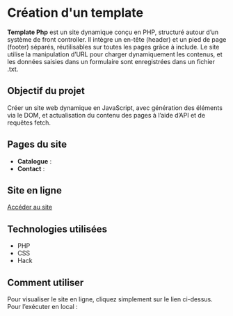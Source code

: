 # Création d'un template                                
**Template Php** est un site dynamique conçu en PHP, structuré autour d’un système de front controller. Il intègre un en-tête (header) et un pied de page (footer) séparés, réutilisables sur toutes les pages grâce à include. Le site utilise la manipulation d’URL pour charger dynamiquement les contenus, et les données saisies dans un formulaire sont enregistrées dans un fichier .txt.
## Objectif du projet
Créer un site web dynamique en JavaScript, avec génération des éléments via le DOM, et actualisation du contenu des pages à l’aide d’API et de requêtes fetch.
## Pages du site
- **Catalogue** : 
- **Contact** : 
## Site en ligne
[Accéder au site]([https://alinad-2912.github.io/StraySpawn-web-site/](http://php-template.great-site.net))
## Technologies utilisées
- PHP
- CSS
- Hack 
## Comment utiliser
Pour visualiser le site en ligne, cliquez simplement sur le lien ci-dessus. 
Pour l’exécuter en local :
```bash
